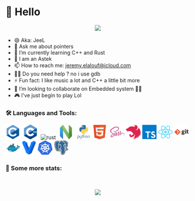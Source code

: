 <h1 align="left">👋 Hello </h1>

<p align = "center">
  <img src = "https://github-readme-stats.vercel.app/api?username=jeremyelalouf&show_icons=true&line_height=27&count_private=true">
</p>

- 😄 Aka: JeeL
- 💬 Ask me about pointers
- 🌱 I’m currently learning C++ and Rust
- 🔭 I am an Astek
- 📫 How to reach me: jeremy.elalouf@icloud.com
- :face_in_clouds: Do you need help ? no i use gdb
- ⚡ Fun fact: I like music a lot and C++ a little bit more
- 👯 I’m looking to collaborate on Embedded system :man_shrugging:
- 🎮 I've just begin to play Lol

### :hammer_and_wrench:   Languages and Tools:

<div>
	<img src="https://github.com/devicons/devicon/blob/master/icons/c/c-original.svg" title="c" alt="c" width="40" height="40"/>&nbsp;
	<img src="https://github.com/devicons/devicon/blob/master/icons/cplusplus/cplusplus-original.svg" title="c++" alt="c++" width="40" height="40"/>&nbsp;
	<img src="https://camo.githubusercontent.com/688dd146829df04a6ac17a8c9cd861188731e8df30a20b5dda5eb83a4548cf62/68747470733a2f2f7777772e72757374616365616e2e6e65742f6173736574732f72757374616365616e2d6f7269672d6e6f736861646f772e737667" title="rust" alt="rust" width="40" height="40"/>&nbsp;
  	<img src="https://github.com/devicons/devicon/blob/master/icons/neovim/neovim-original.svg"  title="NVIM" alt="NVIM" width="40" height="40"/>&nbsp;
	<img src="https://github.com/devicons/devicon/blob/master/icons/python/python-original-wordmark.svg" title="Py" **alt="Py" width="40" height="40"/>
	<img src="https://github.com/devicons/devicon/blob/master/icons/html5/html5-original.svg" title="HTML5" alt="HTML" width="40" height="40"/>&nbsp;
	<img src="https://github.com/devicons/devicon/blob/master/icons/sass/sass-original.svg" title="Sass" **alt="Sass" width="40" height="40"/>
	<img src="https://github.com/devicons/devicon/blob/master/icons/nestjs/nestjs-original.svg" title="nestJs" **alt="nestJs" width="40" height="40"/>
	<img src="https://github.com/devicons/devicon/blob/master/icons/typescript/typescript-original.svg" title="TypeScript" **alt="TypeScript" width="40" 
	height="40"/>
	<img src="https://github.com/devicons/devicon/blob/master/icons/react/react-original.svg" title="React" **alt="React" width="40" height="40"/>
	<img src="https://github.com/devicons/devicon/blob/master/icons/git/git-original-wordmark.svg" title="Git" **alt="Git" width="40" height="40"/>
	<img src="https://github.com/devicons/devicon/blob/master/icons/docker/docker-original.svg" title="Docker" **alt="Docker" width="40" height="40"/>
 	<img src="https://github.com/devicons/devicon/blob/master/icons/vagrant/vagrant-original.svg" title="Vagrant" **alt="Vagrant" width="40" height="40"/>
 	<img src="https://github.com/devicons/devicon/blob/master/icons/kubernetes/kubernetes-original.svg" title="K8s" **alt="K8s" width="40" height="40"/>
	<img src="https://github.com/devicons/devicon/blob/master/icons/postgresql/postgresql-original.svg" title="PostgreSql" **alt="PostgreSql" width="40" height="40"/>
</div>
	   
### 🪩 Some more stats:

<br/>

<p align = "center">
  <img src = "https://github-readme-streak-stats.herokuapp.com/?user=jeremyelalouf&theme=default&hide_border=true">
</p>
